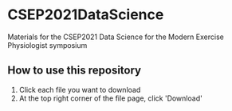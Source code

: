 # CSEP2021DataScience
Materials for the CSEP2021 Data Science for the Modern Exercise Physiologist symposium

## How to use this repository
1. Click each file you want to download
2. At the top right corner of the file page, click 'Download'
